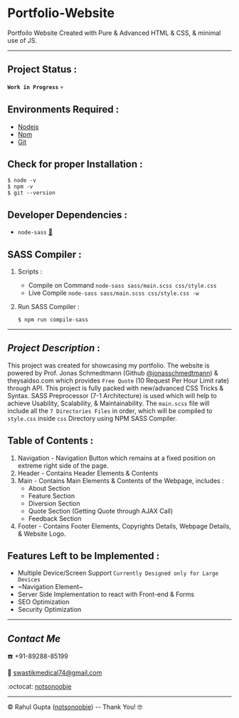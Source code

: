 # Portfolio-Website
Portfoilo Website Created with Pure &amp; Advanced HTML &amp; CSS, &amp; minimal use of JS.
***
## Project Status :
 __`Work in Progress`__ :skull:

## Environments Required :
* [Nodejs](https://nodejs.org/en/download/)
* [Npm](https://www.npmjs.com/package/download)
* [Git](https://git-scm.com/downloads)
## Check for proper Installation :

    $ node -v
    $ npm -v
    $ git --version
    
## Developer Dependencies :
* `node-sass` [:link:](https://www.npmjs.com/package/node-sass)

## SASS Compiler :
1. Scripts :
   * Compile on Command `node-sass sass/main.scss css/style.css` 
   * Live Compile `node-sass sass/main.scss css/style.css -w`
2. Run SASS Compiler :

       $ npm run compile-sass
***
## *Project Description* :

This project was created for showcasing my portfolio. The website is powered by Prof. Jonas Schmedtmann (Github [@jonasschmedtmann](https://github.com/jonasschmedtmann)) &amp; theysaidso.com which provides `Free Quote` (10 Request Per Hour Limit rate) through API.
This project is fully packed with new/advanced CSS Tricks &amp; Syntax. SASS Preprocessor (7-1 Architecture) is used which will help to achieve Usability, Scalability, &amp; Maintainability.
The `main.scss` file will include all the `7 Directories Files` in order, which will be compiled to `style.css` inside `css` Directory using NPM SASS Compiler.

## Table of Contents :

1. Navigation - Navigation Button which remains at a fixed position on extreme right side of the page.
2. Header - Contains Header Elements & Contents
3. Main - Contains Main Elements &amp; Contents of the Webpage, includes :
     * About Section
     * Feature Section
     * Diversion Section
     * Quote Section (Getting Quote through AJAX Call)
     * Feedback Section
4. Footer - Contains Footer Elements, Copyrights Details, Webpage Details, &amp; Website Logo.

## Features Left to be Implemented :

   * Multiple Device/Screen Support `Currently Designed only for Large Devices`
   * ~Navigation Element~
   * Server Side Implementation to react with Front-end & Forms
   * SEO Optimization
   * Security Optimization
   
   ***
   
   ## *Contact Me*

:phone:   +91-89288-85199

:e-mail:  swastikmedical74@gmail.com

:octocat:  [notsonoobie](https://github.com/notsonoobie)

***

&copy; Rahul Gupta ([notsonoobie](https://github.com/notsonoobie)) -- Thank You! :nerd_face:
